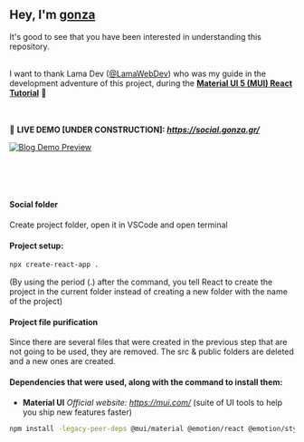 ## Hey, I'm **[gonza](https://www.gonza.gr/)**
It's good to see that you have been interested in understanding this repository.<br><br>



I want to thank Lama Dev ([@LamaWebDev](https://twitter.com/lamaWebDev)) 
who was my guide in the development adventure of this project, 
during the **[Material UI 5 (MUI) React Tutorial](https://www.youtube.com/watch?v=fzxEECHnsvU)** 🦙<br><br><br>



📌 **LIVE DEMO [UNDER CONSTRUCTION]: _https://social.gonza.gr/_**

[![Blog Demo Preview](https://i.postimg.cc/3JCZXcrT/under-construction.png)](https://i.postimg.cc/3JCZXcrT/under-construction.png)

<br><br><br>




#### Social folder
Create project folder, open it in VSCode and open terminal

#### Project setup:
```bash
npx create-react-app .
```
(By using the period (.) after the command, you tell React to create the project in the current folder instead of creating a new folder with the name of the project)

#### Project file purification
Since there are several files that were created in the previous step that are not going to be used, they are removed. The src & public folders are deleted and a new ones are created.

#### Dependencies that were used, along with the command to install them:

* **Material UI**
_Official website: https://mui.com/_ (suite of UI tools to help you ship new features faster)

```bash
npm install -legacy-peer-deps @mui/material @emotion/react @emotion/styled
```

<br>